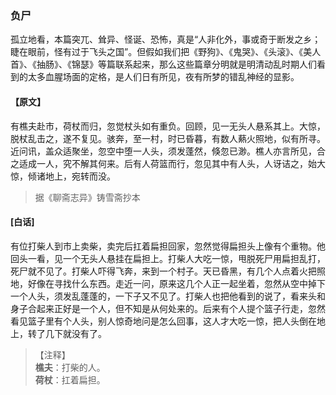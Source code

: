 <script type="text/javascript">
    var head = document.getElementsByTagName('head')[0];
    cssURL = '/public/liao.css';
    linkTag = document.createElement('link');
    linkTag.href = cssURL;
    linkTag.setAttribute('type','text/css');
    linkTag.setAttribute('rel','stylesheet');
    head.appendChild(linkTag);
</script>
### 负尸

孤立地看，本篇突兀、耸异、怪诞、恐怖，真是“人非化外，事或奇于断发之乡；睫在眼前，怪有过于飞头之国”。但假如我们把《野狗》、《鬼哭》、《头滚》、《美人首》、《抽肠》、《锦瑟》等篇联系起来，那么这些篇章分明就是明清动乱时期人们看到的太多血腥场面的定格，是人们日有所见，夜有所梦的错乱神经的显影。

#### 【原文】
<section>
有樵夫赴市，荷杖而归，忽觉杖头如有重负。回顾，见一无头人悬系其上。大惊，脱杖乱击之，遂不复见。骇奔，至一村，时已昏暮，有数人爇火照地，似有所寻。近问讯，盖众适聚坐，忽空中堕一人头，须发蓬然，倏忽已渺。樵人亦言所见，合之适成一人，究不解其何来。后有人荷篮而行，忽见其中有人头，人讶诘之，始大惊，倾诸地上，宛转而没。

</section>

> 据《聊斋志异》铸雪斋抄本

#### [白话]
<aside>

有位打柴人到市上卖柴，卖完后扛着扁担回家，忽然觉得扁担头上像有个重物。他回头一看，见一个无头人悬挂在扁担上。打柴人大吃一惊，甩脱死尸用扁担乱打，死尸就不见了。打柴人吓得飞奔，来到一个村子。天已昏黑，有几个人点着火把照地，好像在寻找什么东西。走近一问，原来这几个人正一起坐着，忽然从空中掉下一个人头，须发乱蓬蓬的，一下子又不见了。打柴人也把他看到的说了，看来头和身子合起来正好是一个人，但不知是从何处来的。后来有个人提个篮子行走，忽然看见篮子里有个人头，别人惊奇地问是怎么回事，这人才大吃一惊，把人头倒在地上，转了几下就没有了。

</aside>

> 【注释】  
<b>樵夫</b>：打柴的人。  
<b>荷杖</b>：扛着扁担。  
